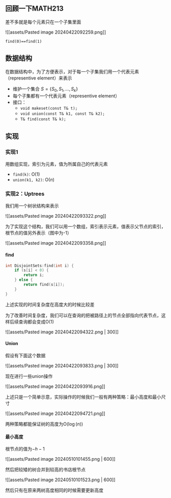 ## 回顾一下MATH213

差不多就是每个元素只在一个子集里面

![[assets/Pasted image 20240422092259.png]]

`find(0)==find(1)`

## 数据结构

在数据结构中，为了方便表示，对于每一个子集我们用一个代表元素（representive element）来表示

- 维护一个集合 $S=\{ S_{0}, S_{1}, \dots, S_{k} \}$
- 每个子集都有一个代表元素（representive element）
- 接口：
    - `void makeset(const T& t);`
    - `void union(const T& k1, const T& k2);`
    - `T& find(const T& k);`

## 实现

### 实现1

用数组实现，索引为元素，值为所属自己的代表元素

- `find(k)`: $\mathrm{O}(1)$
- `union(k1, k2)`: $\mathrm{O}(n)$

### 实现2：Uptrees

我们用一个树状结构来表示

![[assets/Pasted image 20240422093322.png]]

为了实现这个结构，我们可以用一个数组，索引表示元素，值表示父节点的索引，根节点的值另外表示（图中为-1）

![[assets/Pasted image 20240422093358.png]]

#### find

```cpp
int DisjointSets:find(int i) {
    if (s[i] < 0) {
        return i;
    } else {
        return find(s[i]);
    }
}
```

上述实现的时间复杂度在高度大的时候比较差

为了改善时间复杂度，我们可以在查询的把被路径上的节点全部指向代表节点，这样后续查询都会变成$\mathrm{O}(1)$

![[assets/Pasted image 20240422094322.png | 300]]

#### Union

假设有下面这个数据

![[assets/Pasted image 20240422093833.png | 300]]

现在进行一些union操作

![[assets/Pasted image 20240422093916.png]]

上述只是一个简单示意，实际操作的时候我们一般有两种策略：最小高度和最小尺寸

![[assets/Pasted image 20240422094721.png]]

两种策略都能保证树的高度为$\mathrm{O}(\log(n))$

#### 最小高度

根节点的值为$-h-1$

![[assets/Pasted image 20240510101455.png | 600]]

然后把较矮的树合并到较高的书店根节点

![[assets/Pasted image 20240510101523.png | 600]]

然后只有在原来两树高度相同的时候需要更新高度